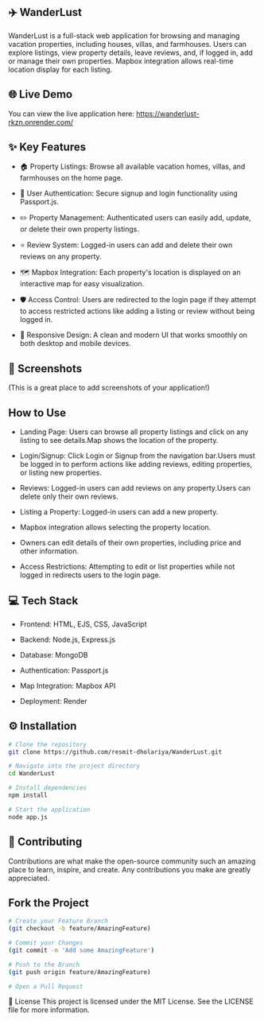 ## ✈️ WanderLust
WanderLust is a full-stack web application for browsing and managing vacation properties, including houses, villas, and farmhouses. Users can explore listings, view property details, leave reviews, and, if logged in, add or manage their own properties. Mapbox integration allows real-time location display for each listing.


## 🌐 Live Demo
You can view the live application here: https://wanderlust-rkzn.onrender.com/

## ✨ Key Features 

  - 🏠 Property Listings: Browse all available vacation homes, villas, and farmhouses on the home page.

  - 🔐 User Authentication: Secure signup and login functionality using Passport.js.

  - ✏️ Property Management: Authenticated users can easily add, update, or delete their own property listings.

  - ⭐ Review System: Logged-in users can add and delete their own reviews on any property.

  - 🗺️ Mapbox Integration: Each property's location is displayed on an interactive map for easy visualization.

  - 🛡️ Access Control: Users are redirected to the login page if they attempt to access restricted actions like adding a listing or review without being logged in.

  - 📱 Responsive Design: A clean and modern UI that works smoothly on both desktop and mobile devices.

## 📸 Screenshots
(This is a great place to add screenshots of your application!)

## How to Use

  - Landing Page: Users can browse all property listings and click on any listing to see details.Map shows the location of the property.

  - Login/Signup: Click Login or Signup from the navigation bar.Users must be logged in to perform actions like adding reviews, editing properties, or listing new properties.

  - Reviews: Logged-in users can add reviews on any property.Users can delete only their own reviews.

  - Listing a Property: Logged-in users can add a new property.

  - Mapbox integration allows selecting the property location.

  - Owners can edit details of their own properties, including price and other information.

  - Access Restrictions: Attempting to edit or list properties while not logged in redirects users to the login page.

## 💻 Tech Stack
  - Frontend: HTML, EJS, CSS, JavaScript

  - Backend: Node.js, Express.js

  - Database: MongoDB

  - Authentication: Passport.js

  - Map Integration: Mapbox API

  - Deployment: Render

## ⚙️ Installation
```bash
# Clone the repository
git clone https://github.com/resmit-dholariya/WanderLust.git

# Navigate into the project directory
cd WanderLust

# Install dependencies
npm install

# Start the application
node app.js
```

## 🤝 Contributing
Contributions are what make the open-source community such an amazing place to learn, inspire, and create. Any contributions you make are greatly appreciated.

## Fork the Project
```bash
# Create your Feature Branch
(git checkout -b feature/AmazingFeature)

# Commit your Changes
(git commit -m 'Add some AmazingFeature')

# Push to the Branch
(git push origin feature/AmazingFeature)

# Open a Pull Request
```
📄 License
This project is licensed under the MIT License. See the LICENSE file for more information.
